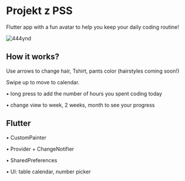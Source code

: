 
# Projekt z PSS

Flutter app with a fun avatar to help you keep your daily coding routine!

![444ynd](https://user-images.githubusercontent.com/64398325/83920816-4d6d9800-a77d-11ea-87c6-930b30251ea3.gif)

## How it works?

Use arrows to change hair, Tshirt, pants color (hairstyles coming soon!)

Swipe up to move to calendar.

  • long press to add the number of hours you spent coding today
  
  • change view to week, 2 weeks, month to see your progress

## Flutter 
  • CustomPainter
  
  •	Provider + ChangeNotifier
  
  •	SharedPreferences
  
  •	UI: table calendar, number picker
  
